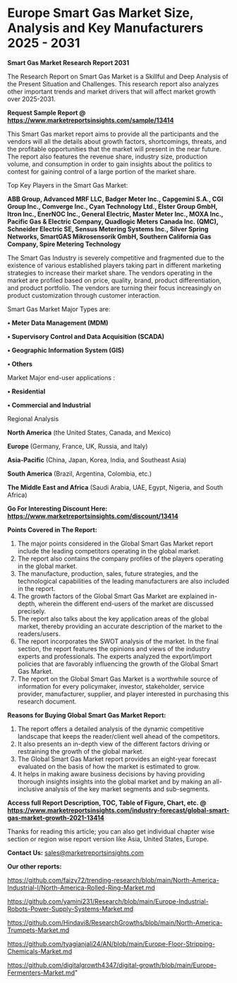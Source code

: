 # Europe Smart Gas Market Size, Analysis and Key Manufacturers 2025 - 2031

<strong>Smart Gas Market Research Report 2031</strong>

The Research Report on Smart Gas Market is a Skillful and Deep Analysis of the Present Situation and Challenges. This research report also analyzes other important trends and market drivers that will affect market growth over 2025-2031.

<strong>Request Sample Report @ <a href=https://www.marketreportsinsights.com/sample/13414>https://www.marketreportsinsights.com/sample/13414</a></strong>

This Smart Gas market report aims to provide all the participants and the vendors will all the details about growth factors, shortcomings, threats, and the profitable opportunities that the market will present in the near future. The report also features the revenue share, industry size, production volume, and consumption in order to gain insights about the politics to contest for gaining control of a large portion of the market share.

Top Key Players in the Smart Gas Market:

<strong>ABB Group, Advanced MRF LLC, Badger Meter Inc., Capgemini S.A., CGI Group Inc., Comverge Inc., Cyan Technology Ltd., Elster Group GmbH, Itron Inc., EnerNOC Inc., General Electric, Master Meter Inc., MOXA Inc., Pacific Gas & Electric Company, Quadlogic Meters Canada Inc. (QMC), Schneider Electric SE, Sensus Metering Systems Inc., Silver Spring Networks, SmartGAS Mikrosensorik GmbH, Southern California Gas Company, Spire Metering Technology</strong>

The Smart Gas Industry is severely competitive and fragmented due to the existence of various established players taking part in different marketing strategies to increase their market share. The vendors operating in the market are profiled based on price, quality, brand, product differentiation, and product portfolio. The vendors are turning their focus increasingly on product customization through customer interaction.

Smart Gas Market Major Types are:

<strong>• Meter Data Management (MDM)

• Supervisory Control and Data Acquisition (SCADA)

• Geographic Information System (GIS)

• Others</strong>

Market Major end-user applications :

<strong>• Residential

• Commercial and Industrial</strong>

Regional Analysis

</u><strong><b>North America</b></strong> (the United States, Canada, and Mexico)

<strong><b>Europe </b></strong>(Germany, France, UK, Russia, and Italy)

<strong><b>Asia-Pacific</b></strong> (China, Japan, Korea, India, and Southeast Asia)

<strong><b>South America</b></strong> (Brazil, Argentina, Colombia, etc.)

<strong><b>The Middle East and Africa</b></strong> (Saudi Arabia, UAE, Egypt, Nigeria, and South Africa)

<strong>Go For Interesting Discount Here: <a href=https://www.marketreportsinsights.com/discount/13414>https://www.marketreportsinsights.com/discount/13414</a></strong>

<strong>Points Covered in The Report:</strong>
<ol>
  <li>The major points considered in the Global Smart Gas Market report include the leading competitors operating in the global market.</li>
  <li>The report also contains the company profiles of the players operating in the global market.</li>
  <li>The manufacture, production, sales, future strategies, and the technological capabilities of the leading manufacturers are also included in the report.</li>
  <li>The growth factors of the Global Smart Gas Market are explained in-depth, wherein the different end-users of the market are discussed precisely.</li>
  <li>The report also talks about the key application areas of the global market, thereby providing an accurate description of the market to the readers/users.</li>
  <li>The report incorporates the SWOT analysis of the market. In the final section, the report features the opinions and views of the industry experts and professionals. The experts analyzed the export/import policies that are favorably influencing the growth of the Global Smart Gas Market.</li>
  <li>The report on the Global Smart Gas Market is a worthwhile source of information for every policymaker, investor, stakeholder, service provider, manufacturer, supplier, and player interested in purchasing this research document.</li>
</ol>
<strong>Reasons for Buying Global Smart Gas Market Report:</strong>

<ol>
  <li>The report offers a detailed analysis of the dynamic competitive landscape that keeps the reader/client well ahead of the competitors.</li>
  <li>It also presents an in-depth view of the different factors driving or restraining the growth of the global market.</li>
  <li>The Global Smart Gas Market report provides an eight-year forecast evaluated on the basis of how the market is estimated to grow.</li>
  <li>It helps in making aware business decisions by having providing thorough insights insights into the global market and by making an all-inclusive analysis of the key market segments and sub-segments.</li>
</ol>
<strong>Access full Report Description, TOC, Table of Figure, Chart, etc. @ <a href=https://www.marketreportsinsights.com/industry-forecast/global-smart-gas-market-growth-2021-13414>https://www.marketreportsinsights.com/industry-forecast/global-smart-gas-market-growth-2021-13414</a></strong>


Thanks for reading this article; you can also get individual chapter wise section or region wise report version like Asia, United States, Europe.

<strong>Contact Us:</strong>
sales@marketreportsinsights.com

<strong>Our other reports:</strong>

<a href=https://github.com/faizy72/trending-research/blob/main/North-America-Industrial-I/North-America-Rolled-Ring-Market.md>https://github.com/faizy72/trending-research/blob/main/North-America-Industrial-I/North-America-Rolled-Ring-Market.md</a>

<a href=https://github.com/yamini231/Research/blob/main/Europe-Industrial-Robots-Power-Supply-Systems-Market.md>https://github.com/yamini231/Research/blob/main/Europe-Industrial-Robots-Power-Supply-Systems-Market.md</a>

<a href=https://github.com/Hindavi8/ResearchGrowths/blob/main/North-America-Trumpets-Market.md>https://github.com/Hindavi8/ResearchGrowths/blob/main/North-America-Trumpets-Market.md</a>

<a href=https://github.com/tyagianjali24/AN/blob/main/Europe-Floor-Stripping-Chemicals-Market.md>https://github.com/tyagianjali24/AN/blob/main/Europe-Floor-Stripping-Chemicals-Market.md</a>

<a href=https://github.com/digitalgrowth4347/digital-growth/blob/main/Europe-Fermenters-Market.md>https://github.com/digitalgrowth4347/digital-growth/blob/main/Europe-Fermenters-Market.md</a>"
